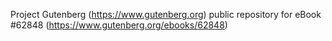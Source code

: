 Project Gutenberg (https://www.gutenberg.org) public repository for
eBook #62848 (https://www.gutenberg.org/ebooks/62848)
